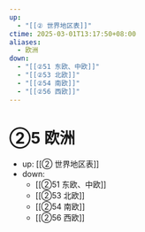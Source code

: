 ```yaml
---
up:
  - "[[② 世界地区表]]"
ctime: 2025-03-01T13:17:50+08:00
aliases:
  - 欧洲
down:
  - "[[②51 东欧、中欧]]"
  - "[[②53 北欧]]"
  - "[[②54 南欧]]"
  - "[[②56 西欧]]"
---
```


# ②5 欧洲

- up: [[② 世界地区表]]
- down:	
	- [[②51 东欧、中欧]]
	- [[②53 北欧]]
	- [[②54 南欧]]
	- [[②56 西欧]]
	

